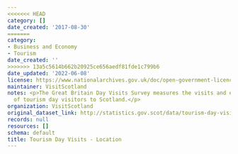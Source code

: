 ```yaml
---
<<<<<<< HEAD
category: []
date_created: '2017-08-30'
=======
category:
- Business and Economy
- Tourism
date_created: ''
>>>>>>> 13a5c5614b662b20925ce656aedf81fde1c799b6
date_updated: '2022-06-08'
license: https://www.nationalarchives.gov.uk/doc/open-government-licence/version/3/
maintainer: VisitScotland
notes: <p>The Great Britain Day Visits Survey measures the visits and expenditure
  of tourism day visitors to Scotland.</p>
organization: VisitScotland
original_dataset_link: http://statistics.gov.scot/data/tourism-day-visits---location
records: null
resources: []
schema: default
title: Tourism Day Visits - Location
---
```

